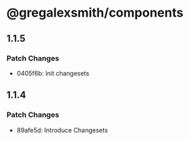 # @gregalexsmith/components

## 1.1.5

### Patch Changes

- 0405f6b: Init changesets

## 1.1.4

### Patch Changes

- 89afe5d: Introduce Changesets
